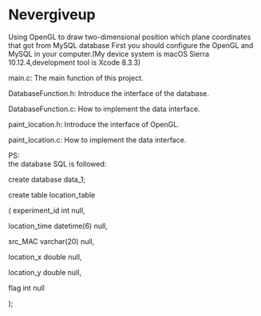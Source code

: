 # Nevergiveup
Using OpenGL to draw two-dimensional position which plane coordinates that got from MySQL database
First you should configure the OpenGL and MySQL in your computer.(My device system is macOS Sierra 10.12.4,development tool is Xcode 8.3.3)

main.c: 
The main function of this project.

DatabaseFunction.h: 
Introduce the interface of the database.

DatabaseFunction.c: 
How to implement the data interface.

paint_location.h:
Introduce the interface of OpenGL.

paint_location.c:
How to implement the data interface.

PS:  
the database SQL is followed:

create database data_1;

create table location_table 

(
	experiment_id int         null,
  
  location_time datetime(6) null,
  
  src_MAC       varchar(20) null,
  
  location_x    double      null,
  
  location_y    double      null,
  
  flag          int         null
	
);







